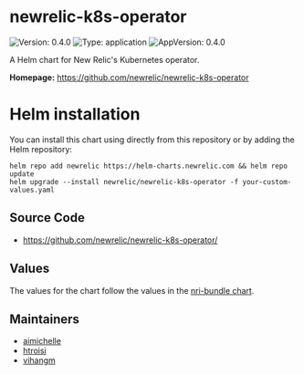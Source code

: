 # newrelic-k8s-operator

![Version: 0.4.0](https://img.shields.io/badge/Version-0.4.0-informational?style=flat-square) ![Type: application](https://img.shields.io/badge/Type-application-informational?style=flat-square) ![AppVersion: 0.4.0](https://img.shields.io/badge/AppVersion-0.4.0-informational?style=flat-square)

A Helm chart for New Relic's Kubernetes operator.

**Homepage:** <https://github.com/newrelic/newrelic-k8s-operator>

# Helm installation

You can install this chart using directly from this repository or by adding the Helm repository:

```shell
helm repo add newrelic https://helm-charts.newrelic.com && helm repo update
helm upgrade --install newrelic/newrelic-k8s-operator -f your-custom-values.yaml
```

## Source Code

* <https://github.com/newrelic/newrelic-k8s-operator/>

## Values

The values for the chart follow the values in the [nri-bundle chart](https://github.com/newrelic/helm-charts/tree/master/charts/nri-bundle).

## Maintainers

* [aimichelle](https://github.com/aimichelle)
* [htroisi](https://github.com/htroisi)
* [vihangm](https://github.com/vihangm)
